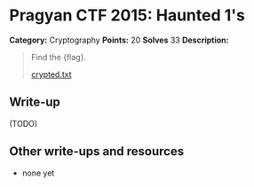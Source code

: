# Pragyan CTF 2015: Haunted 1's

**Category:** Cryptography
**Points:** 20
**Solves** 33
**Description:**

> Find the {flag}.
>
> [crypted.txt](crypted.txt)

## Write-up

(TODO)

## Other write-ups and resources

* none yet
